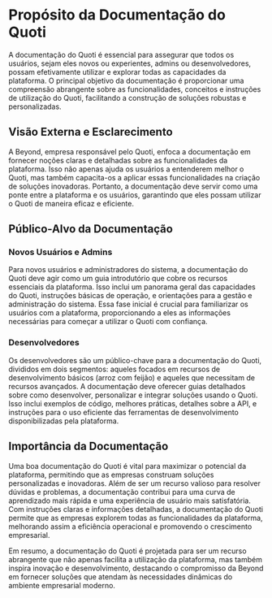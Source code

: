 # Propósito da Documentação do Quoti

A documentação do Quoti é essencial para assegurar que todos os usuários, sejam eles novos ou experientes, admins ou desenvolvedores, possam efetivamente utilizar e explorar todas as capacidades da plataforma. O principal objetivo da documentação é proporcionar uma compreensão abrangente sobre as funcionalidades, conceitos e instruções de utilização do Quoti, facilitando a construção de soluções robustas e personalizadas.

## Visão Externa e Esclarecimento

A Beyond, empresa responsável pelo Quoti, enfoca a documentação em fornecer noções claras e detalhadas sobre as funcionalidades da plataforma. Isso não apenas ajuda os usuários a entenderem melhor o Quoti, mas também capacita-os a aplicar essas funcionalidades na criação de soluções inovadoras. Portanto, a documentação deve servir como uma ponte entre a plataforma e os usuários, garantindo que eles possam utilizar o Quoti de maneira eficaz e eficiente.

## Público-Alvo da Documentação

### Novos Usuários e Admins

Para novos usuários e administradores do sistema, a documentação do Quoti deve agir como um guia introdutório que cobre os recursos essenciais da plataforma. Isso inclui um panorama geral das capacidades do Quoti, instruções básicas de operação, e orientações para a gestão e administração do sistema. Essa fase inicial é crucial para familiarizar os usuários com a plataforma, proporcionando a eles as informações necessárias para começar a utilizar o Quoti com confiança.

### Desenvolvedores

Os desenvolvedores são um público-chave para a documentação do Quoti, divididos em dois segmentos: aqueles focados em recursos de desenvolvimento básicos (arroz com feijão) e aqueles que necessitam de recursos avançados. A documentação deve oferecer guias detalhados sobre como desenvolver, personalizar e integrar soluções usando o Quoti. Isso inclui exemplos de código, melhores práticas, detalhes sobre a API, e instruções para o uso eficiente das ferramentas de desenvolvimento disponibilizadas pela plataforma.

## Importância da Documentação

Uma boa documentação do Quoti é vital para maximizar o potencial da plataforma, permitindo que as empresas construam soluções personalizadas e inovadoras. Além de ser um recurso valioso para resolver dúvidas e problemas, a documentação contribui para uma curva de aprendizado mais rápida e uma experiência de usuário mais satisfatória. Com instruções claras e informações detalhadas, a documentação do Quoti permite que as empresas explorem todas as funcionalidades da plataforma, melhorando assim a eficiência operacional e promovendo o crescimento empresarial.

Em resumo, a documentação do Quoti é projetada para ser um recurso abrangente que não apenas facilita a utilização da plataforma, mas também inspira inovação e desenvolvimento, destacando o compromisso da Beyond em fornecer soluções que atendam às necessidades dinâmicas do ambiente empresarial moderno.
